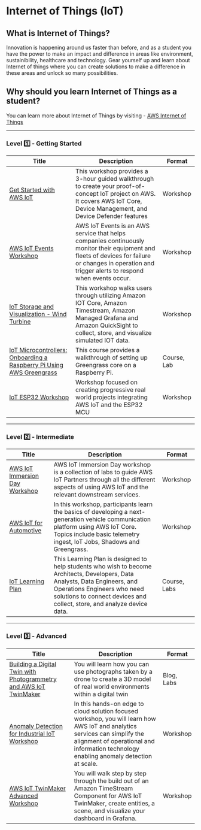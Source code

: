 # Internet of Things (IoT)

## What is Internet of Things?

Innovation is happening around us faster than before, and as a student you have the power to make an impact and difference in areas like environment, sustainibility, healthcare and technology. Gear yourself up and learn about Internet of things where you can create solutions to make a difference in these areas and unlock so many possibilities.

## Why should you learn Internet of Things as a student?

You can learn more about Internet of Things by visiting - [AWS Internet of Things](https://aws.amazon.com/iot/)


---

### Level :one: - Getting Started

| Title                                                                                                                                                                                                                 | Description                                                                                                                                                                                           | Format      |
|-----------------------------------------------------------------------------------------------------------------------------------------------------------------------------------------------------------------------|-------------------------------------------------------------------------------------------------------------------------------------------------------------------------------------------------------|-------------|
| [Get Started with AWS IoT](https://catalog.us-east-1.prod.workshops.aws/workshops/6d30487a-48e1-4631-b6bc-5602582800b5/en-US/)                                                                                        | This workshop provides a 3-hour guided walkthrough to create your proof-of-concept IoT project on AWS. It covers AWS IoT Core, Device Management, and Device Defender features                        | Workshop    |
| [AWS IoT Events Workshop](https://iotevents.workshop.aws/)                                                                                                                                                            | AWS IoT Events is an AWS service that helps companies continuously monitor their equipment and fleets of devices for failure or changes in operation and trigger alerts to respond when events occur. | Workshop    |
| [IoT Storage and Visualization - Wind Turbine](https://catalog.us-east-1.prod.workshops.aws/workshops/d74051cc-2575-4d5b-a30a-2169a094efe2)                                                                           | This workshop walks users through utilizing Amazon IOT Core, Amazon Timestream, Amazon Managed Grafana and Amazon QuickSight to collect, store, and visualize simulated IOT data.                     | Workshop    |
| [IoT Microcontrollers: Onboarding a Raspberry Pi Using AWS Greengrass](https://explore.skillbuilder.aws/learn/course/external/view/elearning/378/iot-microcontrollers-onboarding-a-raspberry-pi-using-aws-greengrass) | This course provides a walkthrough of setting up Greengrass core on a Raspberry Pi.                                                                                                                   | Course, Lab |
| [IoT ESP32 Workshop](https://iot-esp32.workshop.aws/)                                                                                                                                                                 | Workshop focused on creating progressive real world projects integrating AWS IoT and the ESP32 MCU                                                                                                    | Workshop    |

---

### Level :two: - Intermediate

| Title                                                                                                                                                                                                                 | Description                                                                                                                                                                                                                           | Format       |
|-----------------------------------------------------------------------------------------------------------------------------------------------------------------------------------------------------------------------|---------------------------------------------------------------------------------------------------------------------------------------------------------------------------------------------------------------------------------------|--------------|
| [AWS IoT Immersion Day Workshop](https://catalog.workshops.aws/aws-iot-immersionday-workshop/en-US)                                                                                                                   | AWS IoT Immersion Day workshop is a collection of labs to guide AWS IoT Partners through all the different aspects of using AWS IoT and the relevant downstream services.                                                             | Workshop     |
| [AWS IoT for Automotive](https://catalog.workshops.aws/awsiotforautomotive)                                                                                                                                           | In this workshop, participants learn the basics of developing a next-generation vehicle communication platform using AWS IoT Core. Topics include basic telemetry ingest, IoT Jobs, Shadows and Greengrass.                           | Workshop     |
| [IoT Learning Plan](https://explore.skillbuilder.aws/learn/public/learning_plan/view/86/iot-learning-plan)                                                                                                            | This Learning Plan is designed to help students who wish to become Architects, Developers, Data Analysts, Data Engineers, and Operations Engineers who need solutions to connect devices and collect, store, and analyze device data. | Course, Labs |

---

### Level :three: - Advanced

| Title                                                                                                                                                                    | Description                                                                                                                                                                                                           | Format     |
|--------------------------------------------------------------------------------------------------------------------------------------------------------------------------|-----------------------------------------------------------------------------------------------------------------------------------------------------------------------------------------------------------------------|------------|
| [Building a Digital Twin with Photogrammetry and AWS IoT TwinMaker](https://aws.amazon.com/blogs/iot/building-a-digital-twin-with-photogrammetry-and-aws-iot-twinmaker/) | You will learn how you can use photographs taken by a drone to create a 3D model of real world environments within a digital twin                                                                                     | Blog, Labs |
| [Anomaly Detection for Industrial IoT Workshop](https://catalog.us-east-1.prod.workshops.aws/workshops/2f922831-927c-4966-b6fb-545c7fc580fe)                             | In this hands-on edge to cloud solution focused workshop, you will learn how AWS IoT and analytics services can simplify the alignment of operational and information technology enabling anomaly detection at scale. | Workshop   |
| [AWS IoT TwinMaker Advanced Workshop](https://catalog.us-east-1.prod.workshops.aws/workshops/c9cd344a-0d0b-42cb-8734-09667433f89c)                                       | You will walk step by step through the build out of an Amazon TimeStream Component for AWS IoT TwinMaker, create entities, a scene, and visualize your dashboard in Grafana.                                          | Workshop   |